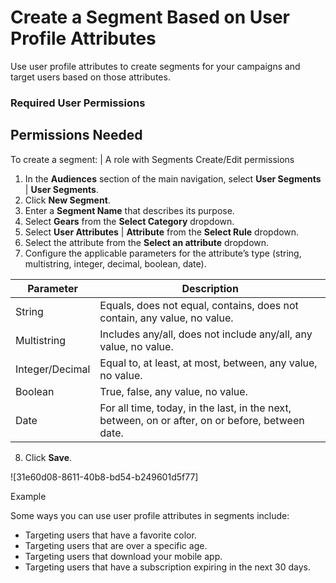 

# Create a Segment Based on User Profile Attributes

Use user profile attributes to create segments for your campaigns and target
users based on those attributes.

### Required User Permissions

Permissions Needed  
---  
To create a segment: | A role with Segments Create/Edit permissions  
  
  1. In the **Audiences** section of the main navigation, select **User Segments** | **User Segments**.
  2. Click **New Segment**.
  3. Enter a **Segment Name** that describes its purpose.
  4. Select **Gears** from the **Select Category** dropdown. 
  5. Select **User Attributes** | **Attribute** from the **Select Rule** dropdown.
  6. Select the attribute from the **Select an attribute** dropdown.
  7. Configure the applicable parameters for the attribute’s type (string, multistring, integer, decimal, boolean, date).

Parameter | Description  
---|---  
String | Equals, does not equal, contains, does not contain, any value, no value.  
Multistring | Includes any/all, does not include any/all, any value, no value.  
Integer/Decimal | Equal to, at least, at most, between, any value, no value.  
Boolean | True, false, any value, no value.  
Date | For all time, today, in the last, in the next, between, on or after, on or before, between date.  
  
  8. Click **Save**.

![31e60d08-8611-40b8-bd54-b249601d5f77]

Example

Some ways you can use user profile attributes in segments include:

  * Targeting users that have a favorite color.
  * Targeting users that are over a specific age.
  * Targeting users that download your mobile app.
  * Targeting users that have a subscription expiring in the next 30 days.

